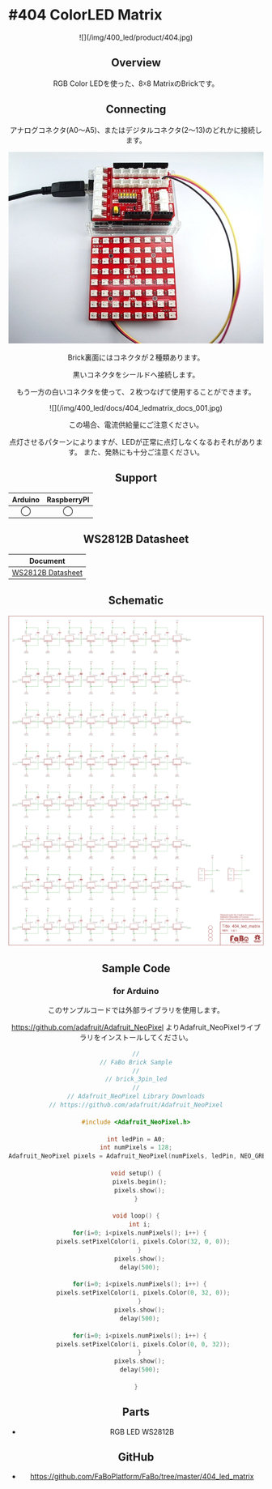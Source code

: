 # #404 ColorLED Matrix

<center>![](/img/400_led/product/404.jpg)
<!--COLORME-->

## Overview
RGB Color LEDを使った、8☓8 MatrixのBrickです。

## Connecting
アナログコネクタ(A0〜A5)、またはデジタルコネクタ(2〜13)のどれかに接続します。

![](/img/400_led/connect/404_ledmatrix_connect.jpg)

Brick裏面にはコネクタが２種類あります。

黒いコネクタをシールドへ接続します。


もう一方の白いコネクタを使って、２枚つなげて使用することができます。
<center>![](/img/400_led/docs/404_ledmatrix_docs_001.jpg)

この場合、電流供給量にご注意ください。

点灯させるパターンによりますが、LEDが正常に点灯しなくなるおそれがあります。
また、発熱にも十分ご注意ください。

## Support
|Arduino|RaspberryPI|
|:--:|:--:|
|◯|◯|

## WS2812B Datasheet
|Document|
|--|
|[WS2812B Datasheet](http://www.adafruit.com/datasheets/WS2812B.pdf)|

## Schematic
![](/img/400_led/schematic/404_led_matrix.png)

## Sample Code
### for Arduino
このサンプルコードでは外部ライブラリを使用します。

https://github.com/adafruit/Adafruit_NeoPixel よりAdafruit_NeoPixelライブラリをインストールしてください。

```c
//
// FaBo Brick Sample
//
// brick_3pin_led
//
// Adafruit_NeoPixel Library Downloads
// https://github.com/adafruit/Adafruit_NeoPixel

#include <Adafruit_NeoPixel.h>

int ledPin = A0;
int numPixels = 128;
Adafruit_NeoPixel pixels = Adafruit_NeoPixel(numPixels, ledPin, NEO_GRB + NEO_KHZ800);

void setup() {
  pixels.begin();
  pixels.show();
}

void loop() {
  int i;
  for(i=0; i<pixels.numPixels(); i++) {
    pixels.setPixelColor(i, pixels.Color(32, 0, 0));
  }
  pixels.show();
  delay(500);

  for(i=0; i<pixels.numPixels(); i++) {
    pixels.setPixelColor(i, pixels.Color(0, 32, 0));
  }
  pixels.show();
  delay(500);

  for(i=0; i<pixels.numPixels(); i++) {
    pixels.setPixelColor(i, pixels.Color(0, 0, 32));
  }
  pixels.show();
  delay(500);

}
```

## Parts
- RGB LED WS2812B

## GitHub
- https://github.com/FaBoPlatform/FaBo/tree/master/404_led_matrix
